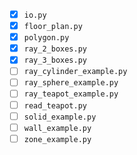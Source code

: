 - [x] `io.py`
- [x] `floor_plan.py`
- [x] `polygon.py`
- [x] `ray_2_boxes.py`
- [x] `ray_3_boxes.py`
- [ ] `ray_cylinder_example.py`
- [ ] `ray_sphere_example.py`
- [ ] `ray_teapot_example.py`
- [ ] `read_teapot.py`
- [ ] `solid_example.py`
- [ ] `wall_example.py`
- [ ] `zone_example.py`
